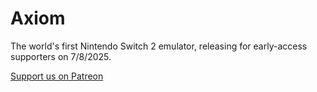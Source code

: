 # Axiom
The world's first Nintendo Switch 2 emulator, releasing for early-access supporters on 7/8/2025.

[Support us on Patreon](https://www.patreon.com/c/AxiomEmu)
